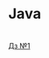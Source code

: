 # Java
#
[Дз №1](https://github.com/Brung7/Java/pull/1/commits/387ea8c7daf8fbdd887df78ed489c722b6811318) 
